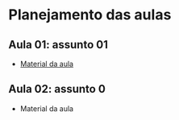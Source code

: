 # Planejamento das aulas

## Aula 01: assunto 01
- [Material da aula](https://github.com/ICEI-PUC-Minas-PPC-CC/ppc-cc-2023-2-ment2-manha-cursoprogramacao/blob/main/docs/teste.pdf)

## Aula 02: assunto 0
- Material da aula
